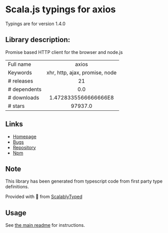 
# Scala.js typings for axios

Typings are for version 1.4.0

## Library description:
Promise based HTTP client for the browser and node.js

|                    |                 |
| ------------------ | :-------------: |
| Full name          | axios |
| Keywords           | xhr, http, ajax, promise, node |
| # releases         | 21 |
| # dependents       | 0.0 |
| # downloads        | 1.4728335566666666E8 |
| # stars            | 97937.0 |

## Links
- [Homepage](https://axios-http.com)
- [Bugs](https://github.com/axios/axios/issues)
- [Repository](https://github.com/axios/axios)
- [Npm](https://www.npmjs.com/package/axios)
    


## Note
This library has been generated from typescript code from first party type definitions.

Provided with :purple_heart: from [ScalablyTyped](https://github.com/oyvindberg/ScalablyTyped)

## Usage
See [the main readme](../../readme.md) for instructions.


